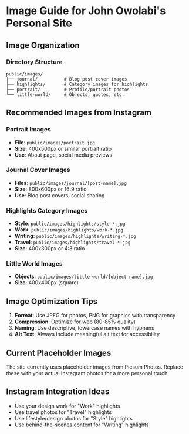 # Image Guide for John Owolabi's Personal Site

## Image Organization

### Directory Structure
```
public/images/
├── journal/          # Blog post cover images
├── highlights/       # Category images for highlights
├── portrait/         # Profile/portrait photos
└── little-world/     # Objects, quotes, etc.
```

## Recommended Images from Instagram

### Portrait Images
- **File**: `public/images/portrait.jpg`
- **Size**: 400x500px or similar portrait ratio
- **Use**: About page, social media previews

### Journal Cover Images
- **Files**: `public/images/journal/[post-name].jpg`
- **Size**: 800x600px or 16:9 ratio
- **Use**: Blog post covers, social sharing

### Highlights Category Images
- **Style**: `public/images/highlights/style-*.jpg`
- **Work**: `public/images/highlights/work-*.jpg` 
- **Writing**: `public/images/highlights/writing-*.jpg`
- **Travel**: `public/images/highlights/travel-*.jpg`
- **Size**: 400x300px or 4:3 ratio

### Little World Images
- **Objects**: `public/images/little-world/[object-name].jpg`
- **Size**: 400x400px (square)

## Image Optimization Tips

1. **Format**: Use JPEG for photos, PNG for graphics with transparency
2. **Compression**: Optimize for web (80-85% quality)
3. **Naming**: Use descriptive, lowercase names with hyphens
4. **Alt Text**: Always include meaningful alt text for accessibility

## Current Placeholder Images
The site currently uses placeholder images from Picsum Photos. Replace these with your actual Instagram photos for a more personal touch.

## Instagram Integration Ideas
- Use your design work for "Work" highlights
- Use travel photos for "Travel" highlights  
- Use lifestyle/design photos for "Style" highlights
- Use behind-the-scenes content for "Writing" highlights
